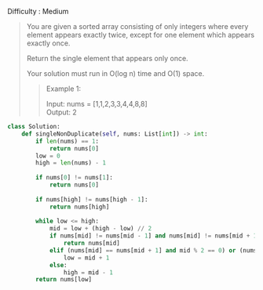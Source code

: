 Difficulty : Medium 

>You are given a sorted array consisting of only integers where every element appears exactly twice, except for one element which appears exactly once.
>
>Return the single element that appears only once.
>
>Your solution must run in O(log n) time and O(1) space.
>
>>Example 1:  
>>  
>>Input: nums = [1,1,2,3,3,4,4,8,8]  
>>Output: 2  




```python
class Solution:
    def singleNonDuplicate(self, nums: List[int]) -> int:
        if len(nums) == 1:
            return nums[0]
        low = 0
        high = len(nums) - 1
        
        if nums[0] != nums[1]:
            return nums[0]
 
        if nums[high] != nums[high - 1]:
            return nums[high]
        
        while low <= high:
            mid = low + (high - low) // 2
            if nums[mid] != nums[mid - 1] and nums[mid] != nums[mid + 1]:
                return nums[mid]
            elif (nums[mid] == nums[mid + 1] and mid % 2 == 0) or (nums[mid] == nums[mid - 1] and mid % 2 != 0):
                low = mid + 1
            else:
                high = mid - 1
        return nums[low]
```        
